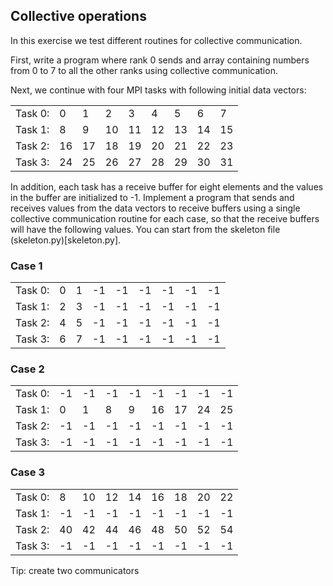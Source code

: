 ## Collective operations

In this exercise we test different routines for collective communication. 

First, write a program where rank 0 sends and array containing numbers from 0 to 7 to all the other ranks using collective communication.

Next, we continue with four MPI tasks with following initial data vectors:

|        |    |    |    |    |    |    |    |    |
|--------|----|----|----|----|----|----|----|----|
|Task 0: |  0 |  1 |  2 |  3 |  4 |  5 |  6 |  7 |
|Task 1: |  8 |  9 | 10 | 11 | 12 | 13 | 14 | 15 |
|Task 2: | 16 | 17 | 18 | 19 | 20 | 21 | 22 | 23 |
|Task 3: | 24 | 25 | 26 | 27 | 28 | 29 | 30 | 31 |

In addition, each task has a receive buffer for eight elements and the values in the buffer are initialized to -1. Implement a program that sends and receives values from the data vectors to receive buffers using a single collective communication routine for each case, so that the receive buffers will have the following values. You can start from the skeleton file (skeleton.py)[skeleton.py].

### Case 1

|        |    |    |    |    |    |    |    |    |
|--------|----|----|----|----|----|----|----|----|
|Task 0: |  0 |  1 | -1 | -1 | -1 | -1 | -1 | -1 |
|Task 1: |  2 |  3 | -1 | -1 | -1 | -1 | -1 | -1 |
|Task 2: |  4 |  5 | -1 | -1 | -1 | -1 | -1 | -1 |
|Task 3: |  6 |  7 | -1 | -1 | -1 | -1 | -1 | -1 |

### Case 2

|        |    |    |    |    |    |    |    |    |
|--------|----|----|----|----|----|----|----|----|
|Task 0: | -1 | -1 | -1 | -1 | -1 | -1 | -1 | -1 |
|Task 1: |  0 |  1 |  8 |  9 | 16 | 17 | 24 | 25 |
|Task 2: | -1 | -1 | -1 | -1 | -1 | -1 | -1 | -1 |
|Task 3: | -1 | -1 | -1 | -1 | -1 | -1 | -1 | -1 |

### Case 3

|        |    |    |    |    |    |    |    |    |
|--------|----|----|----|----|----|----|----|----|
|Task 0: |  8 | 10 | 12 | 14 | 16 | 18 | 20 | 22 |
|Task 1: | -1 | -1 | -1 | -1 | -1 | -1 | -1 | -1 |
|Task 2: | 40 | 42 | 44 | 46 | 48 | 50 | 52 | 54 |
|Task 3: | -1 | -1 | -1 | -1 | -1 | -1 | -1 | -1 |

Tip: create two communicators
